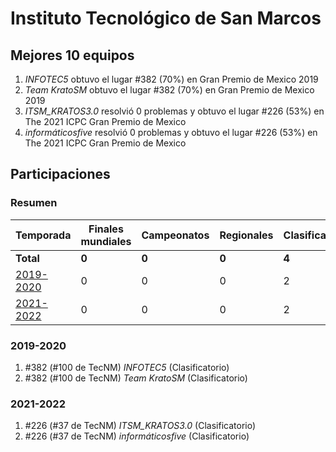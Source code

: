 # Instituto Tecnológico de San Marcos

## Mejores 10 equipos

1. _INFOTEC5_ obtuvo el lugar #382 (70%) en Gran Premio de Mexico 2019
1. _Team KratoSM_ obtuvo el lugar #382 (70%) en Gran Premio de Mexico 2019
1. _ITSM_KRATOS3.0_ resolvió 0 problemas y obtuvo el lugar #226 (53%) en The 2021 ICPC Gran Premio de Mexico
1. _informáticosfive_ resolvió 0 problemas y obtuvo el lugar #226 (53%) en The 2021 ICPC Gran Premio de Mexico

## Participaciones

### Resumen

| Temporada | Finales mundiales | Campeonatos | Regionales | Clasificatorios | Equipos |
| --- | --- | --- | --- | --- | --- |
| **Total** | **0** | **0** | **0** | **4** | **4** |
| [2019-2020](#2019-2020) | 0 | 0 | 0 | 2 | 2 |
| [2021-2022](#2021-2022) | 0 | 0 | 0 | 2 | 2 |

### 2019-2020

1. #382 (#100 de TecNM) _INFOTEC5_ (Clasificatorio)
1. #382 (#100 de TecNM) _Team KratoSM_ (Clasificatorio)

### 2021-2022

1. #226 (#37 de TecNM) _ITSM_KRATOS3.0_ (Clasificatorio)
1. #226 (#37 de TecNM) _informáticosfive_ (Clasificatorio)



